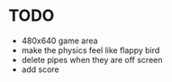 # TODO

- 480x640 game area
- make the physics feel like flappy bird
- delete pipes when they are off screen
- add score
